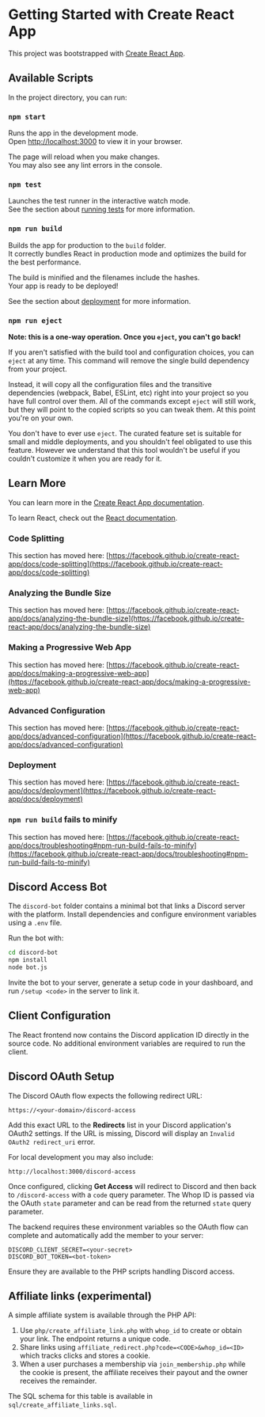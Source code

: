 # Getting Started with Create React App

This project was bootstrapped with [Create React App](https://github.com/facebook/create-react-app).

## Available Scripts

In the project directory, you can run:

### `npm start`

Runs the app in the development mode.\
Open [http://localhost:3000](http://localhost:3000) to view it in your browser.

The page will reload when you make changes.\
You may also see any lint errors in the console.

### `npm test`

Launches the test runner in the interactive watch mode.\
See the section about [running tests](https://facebook.github.io/create-react-app/docs/running-tests) for more information.

### `npm run build`

Builds the app for production to the `build` folder.\
It correctly bundles React in production mode and optimizes the build for the best performance.

The build is minified and the filenames include the hashes.\
Your app is ready to be deployed!

See the section about [deployment](https://facebook.github.io/create-react-app/docs/deployment) for more information.

### `npm run eject`

**Note: this is a one-way operation. Once you `eject`, you can't go back!**

If you aren't satisfied with the build tool and configuration choices, you can `eject` at any time. This command will remove the single build dependency from your project.

Instead, it will copy all the configuration files and the transitive dependencies (webpack, Babel, ESLint, etc) right into your project so you have full control over them. All of the commands except `eject` will still work, but they will point to the copied scripts so you can tweak them. At this point you're on your own.

You don't have to ever use `eject`. The curated feature set is suitable for small and middle deployments, and you shouldn't feel obligated to use this feature. However we understand that this tool wouldn't be useful if you couldn't customize it when you are ready for it.

## Learn More

You can learn more in the [Create React App documentation](https://facebook.github.io/create-react-app/docs/getting-started).

To learn React, check out the [React documentation](https://reactjs.org/).

### Code Splitting

This section has moved here: [https://facebook.github.io/create-react-app/docs/code-splitting](https://facebook.github.io/create-react-app/docs/code-splitting)

### Analyzing the Bundle Size

This section has moved here: [https://facebook.github.io/create-react-app/docs/analyzing-the-bundle-size](https://facebook.github.io/create-react-app/docs/analyzing-the-bundle-size)

### Making a Progressive Web App

This section has moved here: [https://facebook.github.io/create-react-app/docs/making-a-progressive-web-app](https://facebook.github.io/create-react-app/docs/making-a-progressive-web-app)

### Advanced Configuration

This section has moved here: [https://facebook.github.io/create-react-app/docs/advanced-configuration](https://facebook.github.io/create-react-app/docs/advanced-configuration)

### Deployment

This section has moved here: [https://facebook.github.io/create-react-app/docs/deployment](https://facebook.github.io/create-react-app/docs/deployment)

### `npm run build` fails to minify

This section has moved here: [https://facebook.github.io/create-react-app/docs/troubleshooting#npm-run-build-fails-to-minify](https://facebook.github.io/create-react-app/docs/troubleshooting#npm-run-build-fails-to-minify)

## Discord Access Bot

The `discord-bot` folder contains a minimal bot that links a Discord server with the platform. Install dependencies and configure environment variables using a `.env` file.

Run the bot with:

```bash
cd discord-bot
npm install
node bot.js
```

Invite the bot to your server, generate a setup code in your dashboard, and run
`/setup <code>` in the server to link it.

## Client Configuration

The React frontend now contains the Discord application ID directly in the source
code. No additional environment variables are required to run the client.

## Discord OAuth Setup

The Discord OAuth flow expects the following redirect URL:

```
https://<your-domain>/discord-access
```

Add this exact URL to the **Redirects** list in your Discord application's OAuth2 settings. If the URL is missing, Discord will display an `Invalid OAuth2 redirect_uri` error.

For local development you may also include:

```
http://localhost:3000/discord-access
```

Once configured, clicking **Get Access** will redirect to Discord and then back to `/discord-access` with a `code` query parameter. The Whop ID is passed via the OAuth `state` parameter and can be read from the returned `state` query parameter.

The backend requires these environment variables so the OAuth flow can
complete and automatically add the member to your server:

```
DISCORD_CLIENT_SECRET=<your-secret>
DISCORD_BOT_TOKEN=<bot-token>
```

Ensure they are available to the PHP scripts handling Discord access.

## Affiliate links (experimental)

A simple affiliate system is available through the PHP API:

1. Use `php/create_affiliate_link.php` with `whop_id` to create or obtain your link. The endpoint returns a unique code.
2. Share links using `affiliate_redirect.php?code=<CODE>&whop_id=<ID>` which tracks clicks and stores a cookie.
3. When a user purchases a membership via `join_membership.php` while the cookie is present, the affiliate receives their payout and the owner receives the remainder.

The SQL schema for this table is available in `sql/create_affiliate_links.sql`.
